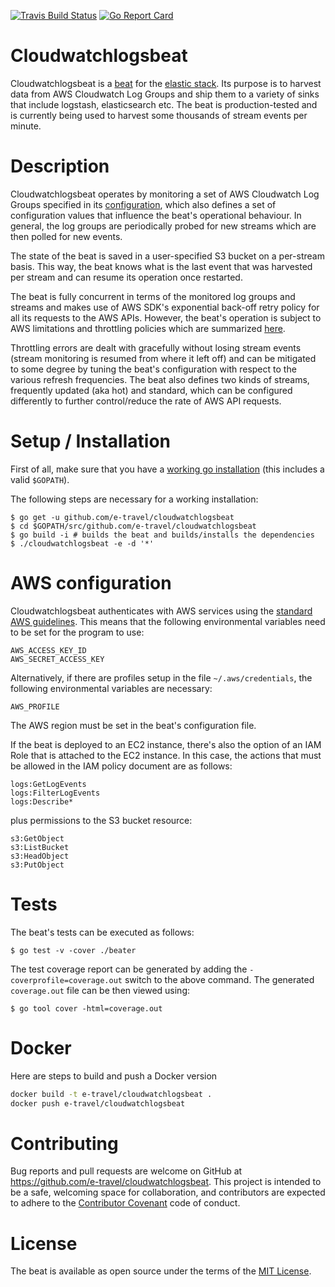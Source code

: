 [![Travis Build Status](https://travis-ci.org/e-travel/cloudwatchlogsbeat.svg?branch=master)](https://travis-ci.org/e-travel/cloudwatchlogsbeat)
[![Go Report
Card](https://goreportcard.com/badge/github.com/e-travel/cloudwatchlogsbeat)](https://goreportcard.com/report/github.com/e-travel/cloudwatchlogsbeat)

# Cloudwatchlogsbeat

Cloudwatchlogsbeat is a [beat](https://www.elastic.co/products/beats)
for the [elastic stack](https://www.elastic.co/products). Its purpose
is to harvest data from AWS Cloudwatch Log Groups and ship them to a
variety of sinks that include logstash, elasticsearch etc. The beat is
production-tested and is currently being used to harvest some
thousands of stream events per minute.

# Description

Cloudwatchlogsbeat operates by monitoring a set of AWS Cloudwatch Log
Groups specified in its [configuration](cloudwatchlogsbeat.full.yml),
which also defines a set of configuration values that influence the
beat's operational behaviour. In general, the log groups are
periodically probed for new streams which are then polled for new
events.

The state of the beat is saved in a user-specified S3 bucket on a
per-stream basis. This way, the beat knows what is the last event that
was harvested per stream and can resume its operation once restarted.

The beat is fully concurrent in terms of the monitored log groups and
streams and makes use of AWS SDK's exponential back-off retry policy
for all its requests to the AWS APIs. However, the beat's operation is
subject to AWS limitations and throttling policies which are
summarized
[here](http://docs.aws.amazon.com/AmazonCloudWatch/latest/logs/cloudwatch_limits_cwl.html).

Throttling errors are dealt with gracefully without losing stream
events (stream monitoring is resumed from where it left off) and can
be mitigated to some degree by tuning the beat's configuration with
respect to the various refresh frequencies. The beat also defines two
kinds of streams, frequently updated (aka hot) and standard, which can
be configured differently to further control/reduce the rate of AWS
API requests.

# Setup / Installation

First of all, make sure that you have
a [working go installation](https://golang.org/doc/install) (this
includes a valid `$GOPATH`).

The following steps are necessary for a working installation:

    $ go get -u github.com/e-travel/cloudwatchlogsbeat
    $ cd $GOPATH/src/github.com/e-travel/cloudwatchlogsbeat
    $ go build -i # builds the beat and builds/installs the dependencies
    $ ./cloudwatchlogsbeat -e -d '*'

# AWS configuration

Cloudwatchlogsbeat authenticates with AWS services using
the
[standard AWS guidelines](https://aws.amazon.com/blogs/security/a-new-and-standardized-way-to-manage-credentials-in-the-aws-sdks/). This
means that the following environmental variables need to be set for
the program to use:

    AWS_ACCESS_KEY_ID
    AWS_SECRET_ACCESS_KEY

Alternatively, if there are profiles setup in the file
`~/.aws/credentials`, the following environmental variables are
necessary:

    AWS_PROFILE

The AWS region must be set in the beat's configuration file.

If the beat is deployed to an EC2 instance, there's also the option of
an IAM Role that is attached to the EC2 instance. In this case, the
actions that must be allowed in the IAM policy document are as
follows:

```
logs:GetLogEvents
logs:FilterLogEvents
logs:Describe*
```

plus permissions to the S3 bucket resource:
```
s3:GetObject
s3:ListBucket
s3:HeadObject
s3:PutObject
```

# Tests

The beat's tests can be executed as follows:

    $ go test -v -cover ./beater

The test coverage report can be generated by adding the
`-coverprofile=coverage.out` switch to the above command. The
generated `coverage.out` file can be then viewed using:

    $ go tool cover -html=coverage.out

# Docker

Here are steps to build and push a Docker version

```bash
docker build -t e-travel/cloudwatchlogsbeat .
docker push e-travel/cloudwatchlogsbeat
```

# Contributing

Bug reports and pull requests are welcome on GitHub at
https://github.com/e-travel/cloudwatchlogsbeat. This project is
intended to be a safe, welcoming space for collaboration, and
contributors are expected to adhere to
the [Contributor Covenant](http://contributor-covenant.org) code of
conduct.


# License

The beat is available as open source under the terms of
the [MIT License](http://opensource.org/licenses/MIT).
